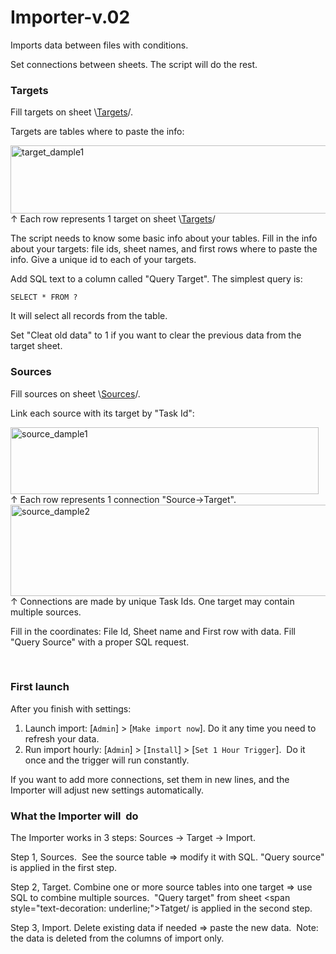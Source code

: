 # Importer-v.02
Imports data between files with conditions.

Set connections between sheets. The script will do the rest.
<h3><strong>Targets</strong></h3>
Fill targets on sheet \<span style="text-decoration: underline;">Targets</span>/.

Targets are tables where to paste the info:

<img class="alignnone size-full wp-image-1401" src="https://sheetswithmaxmakhrov.files.wordpress.com/2018/04/target_dample1.png" alt="target_dample1" width="632" height="109" /> 
↑ Each row represents 1 target on sheet \<span style="text-decoration: underline;">Targets</span>/


<p>The script needs to know some basic info about your tables. Fill in the info about your targets: file ids, sheet names, and first rows where to paste the info. Give a unique id to each of your targets.</p>

Add SQL text to a column called "Query Target". The simplest query is:

<code>SELECT * FROM ?</code>

It will select all records from the table.

Set "Cleat old data" to 1 if you want to clear the previous data from the target sheet.
<h3><strong>Sources</strong></h3>
Fill sources on sheet \<span style="text-decoration: underline;">Sources</span>/.

Link each source with its target by "Task Id":

<img class="alignnone size-full wp-image-1402" src="https://sheetswithmaxmakhrov.files.wordpress.com/2018/04/source_dample1.png" alt="source_dample1" width="493" height="107" /> 
↑ Each row represents 1 connection "Source→Target".

<img class="alignnone size-full wp-image-1403" src="https://sheetswithmaxmakhrov.files.wordpress.com/2018/04/source_dample2.png" alt="source_dample2" width="580" height="146" /> 
↑ Connections are made by unique Task Ids. One target may contain multiple sources.

Fill in the coordinates: File Id, Sheet name and First row with data. Fill "Query Source" with a proper SQL request.

 
<h3><strong>First launch</strong></h3>
After you finish with settings:
<ol>
	<li>Launch import: [<code>Admin</code>] > [<code>Make import now</code>]. Do it any time you need to refresh your data.</li>
	<li>Run import hourly: [<code>Admin</code>] > [<code>Install</code>] > [<code>Set 1 Hour Trigger</code>].  Do it once and the trigger will run constantly.</li>
</ol>
If you want to add more connections, set them in new lines, and the Importer will adjust new settings automatically.
<h3><strong>What the Importer will  do</strong></h3>
The Importer works in 3 steps: Sources → Target → Import.

Step 1, Sources.  See the source table => modify it with SQL. "Query source" is applied in the first step.

Step 2, Target. Combine one or more source tables into one target => use SQL to combine multiple sources.  "Query target" from sheet \<span style="text-decoration: underline;">Tatget</span>/ is applied in the second step.

Step 3, Import. Delete existing data if needed => paste the new data.  Note: the data is deleted from the columns of import only.
